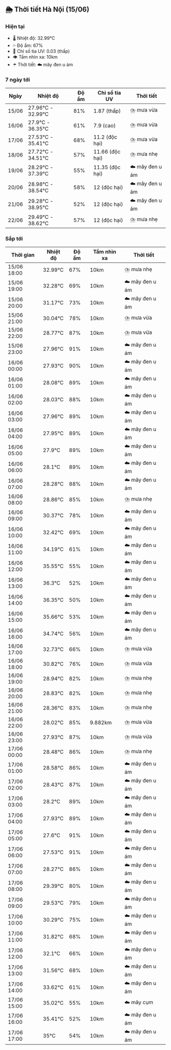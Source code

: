 ## 🌦️ Thời tiết Hà Nội (15/06)

### Hiện tại

- 🌡️ Nhiệt độ: 32.99℃
- 💦 Độ ẩm: 67%
- 🌟 Chỉ số tia UV: 0.03 (thấp)
- 👁️ Tầm nhìn xa: 10km
- ☂️ Thời tiết: ☁️ mây đen u ám

### 7 ngày tới

| Ngày | Nhiệt độ | Độ ẩm | Chỉ số tia UV | Thời tiết |
| --- | --- | --- | --- | --- |
| 15/06 | 27.96℃ - 32.99℃ | 81% | 1.87 (thấp) | ⛈️ mưa vừa |
| 16/06 | 27.9℃ - 36.35℃ | 61% | 7.9 (cao) | ⛈️ mưa vừa |
| 17/06 | 27.53℃ - 35.41℃ | 68% | 11.2 (độc hại) | ⛈️ mưa vừa |
| 18/06 | 27.72℃ - 34.51℃ | 57% | 11.66 (độc hại) | ⛈️ mưa nhẹ |
| 19/06 | 28.29℃ - 37.39℃ | 55% | 11.35 (độc hại) | ☁️ mây đen u ám |
| 20/06 | 28.98℃ - 38.54℃ | 58% | 12 (độc hại) | ☁️ mây đen u ám |
| 21/06 | 29.28℃ - 38.95℃ | 52% | 12 (độc hại) | ☁️ mây đen u ám |
| 22/06 | 29.49℃ - 38.62℃ | 57% | 12 (độc hại) | ⛈️ mưa nhẹ |

### Sắp tới

| Thời gian | Nhiệt độ | Độ ẩm | Tầm nhìn xa | Thời tiết |
| --- | --- | --- | --- | --- |
| 15/06 18:00 | 32.99℃ | 67% | 10km | ⛈️ mưa nhẹ |
| 15/06 19:00 | 32.28℃ | 69% | 10km | ☁️ mây đen u ám |
| 15/06 20:00 | 31.17℃ | 73% | 10km | ☁️ mây đen u ám |
| 15/06 21:00 | 30.04℃ | 78% | 10km | ⛈️ mưa vừa |
| 15/06 22:00 | 28.77℃ | 87% | 10km | ⛈️ mưa vừa |
| 15/06 23:00 | 27.96℃ | 91% | 10km | ☁️ mây đen u ám |
| 16/06 00:00 | 27.93℃ | 90% | 10km | ☁️ mây đen u ám |
| 16/06 01:00 | 28.08℃ | 89% | 10km | ☁️ mây đen u ám |
| 16/06 02:00 | 28.03℃ | 88% | 10km | ☁️ mây đen u ám |
| 16/06 03:00 | 27.96℃ | 89% | 10km | ☁️ mây đen u ám |
| 16/06 04:00 | 27.95℃ | 89% | 10km | ☁️ mây đen u ám |
| 16/06 05:00 | 27.9℃ | 89% | 10km | ☁️ mây đen u ám |
| 16/06 06:00 | 28.1℃ | 89% | 10km | ☁️ mây đen u ám |
| 16/06 07:00 | 28.28℃ | 88% | 10km | ☁️ mây đen u ám |
| 16/06 08:00 | 28.86℃ | 85% | 10km | ⛈️ mưa nhẹ |
| 16/06 09:00 | 30.37℃ | 78% | 10km | ☁️ mây đen u ám |
| 16/06 10:00 | 32.42℃ | 69% | 10km | ☁️ mây đen u ám |
| 16/06 11:00 | 34.19℃ | 61% | 10km | ☁️ mây đen u ám |
| 16/06 12:00 | 35.55℃ | 55% | 10km | ☁️ mây đen u ám |
| 16/06 13:00 | 36.3℃ | 52% | 10km | ☁️ mây đen u ám |
| 16/06 14:00 | 36.35℃ | 50% | 10km | ☁️ mây đen u ám |
| 16/06 15:00 | 35.66℃ | 53% | 10km | ☁️ mây đen u ám |
| 16/06 16:00 | 34.74℃ | 56% | 10km | ☁️ mây đen u ám |
| 16/06 17:00 | 32.73℃ | 66% | 10km | ⛈️ mưa vừa |
| 16/06 18:00 | 30.82℃ | 76% | 10km | ⛈️ mưa vừa |
| 16/06 19:00 | 28.94℃ | 82% | 10km | ⛈️ mưa nhẹ |
| 16/06 20:00 | 28.83℃ | 82% | 10km | ⛈️ mưa nhẹ |
| 16/06 21:00 | 28.36℃ | 83% | 10km | ⛈️ mưa nhẹ |
| 16/06 22:00 | 28.02℃ | 85% | 9.882km | ⛈️ mưa vừa |
| 16/06 23:00 | 27.93℃ | 87% | 10km | ⛈️ mưa vừa |
| 17/06 00:00 | 28.48℃ | 86% | 10km | ⛈️ mưa nhẹ |
| 17/06 01:00 | 28.58℃ | 86% | 10km | ☁️ mây đen u ám |
| 17/06 02:00 | 28.43℃ | 87% | 10km | ☁️ mây đen u ám |
| 17/06 03:00 | 28.2℃ | 89% | 10km | ☁️ mây đen u ám |
| 17/06 04:00 | 27.93℃ | 89% | 10km | ☁️ mây đen u ám |
| 17/06 05:00 | 27.6℃ | 91% | 10km | ☁️ mây đen u ám |
| 17/06 06:00 | 27.53℃ | 91% | 10km | ☁️ mây đen u ám |
| 17/06 07:00 | 28.27℃ | 86% | 10km | ☁️ mây đen u ám |
| 17/06 08:00 | 29.39℃ | 80% | 10km | ☁️ mây đen u ám |
| 17/06 09:00 | 29.53℃ | 79% | 10km | ☁️ mây đen u ám |
| 17/06 10:00 | 30.29℃ | 75% | 10km | ☁️ mây đen u ám |
| 17/06 11:00 | 31.82℃ | 68% | 10km | ☁️ mây đen u ám |
| 17/06 12:00 | 32.1℃ | 66% | 10km | ☁️ mây đen u ám |
| 17/06 13:00 | 31.56℃ | 68% | 10km | ☁️ mây đen u ám |
| 17/06 14:00 | 33.62℃ | 61% | 10km | ☁️ mây đen u ám |
| 17/06 15:00 | 35.02℃ | 55% | 10km | ☁️ mây cụm |
| 17/06 16:00 | 35.41℃ | 52% | 10km | ☁️ mây đen u ám |
| 17/06 17:00 | 35℃ | 54% | 10km | ☁️ mây đen u ám |
